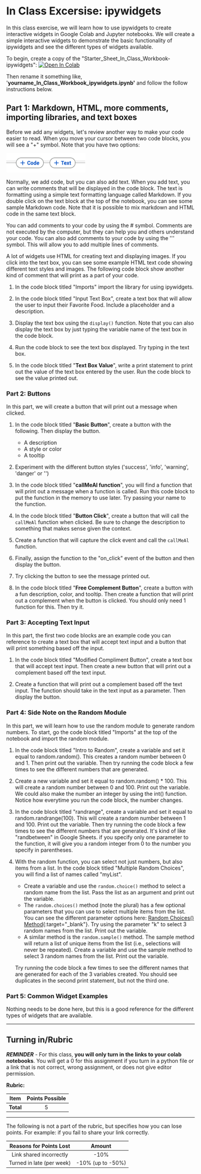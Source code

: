 # In Class Excersise: ipywidgets

In this class exercise, we will learn how to use ipywidgets to create interactive widgets in Google Colab and Jupyter notebooks. We will create a simple interactive widgets to demonstrate the basic functionality of ipywidgets and see the different types of widgets available.

To begin, create a copy of the "Starter_Sheet_In_Class_Workbook-ipywidgets": <a href="https://colab.research.google.com/github/byu-cce270/content/blob/main/docs/unit3/05_ipywidgets/(Starter_Notebook)_Class_ipywidgets.ipynb" target="_blank"><img src="https://colab.research.google.com/assets/colab-badge.svg" alt="Open In Colab"/></a>

Then rename it something like, '**yourname_In_Class_Workbook_ipywidgets.ipynb'** and follow the follow instructions below.

## Part 1: Markdown, HTML, more comments, importing libraries, and text boxes

Before we add any widgets, let's review another way to make your code easier to read. When you move your cursor between two code blocks, you will see a "+" symbol. Note that you have two options:

![add_code_or_text.png](images%2Fadd_code_or_text.png)

Normally, we add code, but you can also add text. When you add text, you can write comments that will be displayed in the code block. The text is formatting using a simple text formatting language called Markdown. If you double click on the text block at the top of the notebook, you can see some sample Markdown code. Note that it is possible to mix markdown and HTML code in the same text block.

You can add comments to your code by using the # symbol. Comments are not executed by the computer, but they can help you and others understand your code. You can also add comments to your code by using the ''' symbol. This will allow you to add multiple lines of comments.

A lot of widgets use HTML for creating text and displaying images. If you click into the text box, you can see some example HTML text code showing different text styles and images. The following code block show another kind of comment that will print as a part of your code.

1. In the code block titled "Imports" import the library for using ipywidgets.

2. In the code block titled "Input Text Box", create a text box that will allow the user to input their Favorite Food. Include a placeholder and a description.
3. Display the text box using the `display()` function. Note that you can also display the text box by just typing the variable name of the text box in the code block.
4. Run the code block to see the text box displayed. Try typing in the text box.
5. In the code block titled "**Text Box Value**", write a print statement to print out the value of the text box entered by the user. Run the code block to see the value printed out.

### Part 2: Buttons

In this part, we will create a button that will print out a message when clicked.

1. In the code block titled "**Basic Button**", create a button with the following. Then display the button.

      - A description 
      - A style or color
      - A tooltip

2. Experiment with the different button styles ('success', 'info', 'warning', 'danger' or '')

3. In the code block titled "**callMeAl function**", you will find a function that will print out a message when a function is called. Run this code block to put the function in the memory to use later. Try passing your name to the function. 

4. In the code block titled "**Button Click**", create a button that will call the `callMeAl` function when clicked. Be sure to change the description to something that makes sense given the context.
5. Create a function that will capture the click event and call the `callMeAl` function.
6. Finally, assign the function to the "on_click" event of the button and then display the button. 
7. Try clicking the button to see the message printed out.


8. In the code block titled "**Free Complement Button**", create a button with a fun description, color, and tooltip. Then create a function that will print out a complement when the button is clicked. You should only need 1 function for this. Then try it. 

### Part 3: Accepting Text Input

In this part, the first two code blocks are an example code you can reference to create a text box that will accept text input and a button that will print something based off the input.

1. In the code block titled "Modified Compliment Button", create a text box that will accept text input. Then create a new button that will print out a complement based off the text input.

2. Create a function that will print out a complement based off the text input. The function should take in the text input as a parameter. Then display the button.

### Part 4: Side Note on the Random Module

In this part, we will learn how to use the random module to generate random numbers. To start, go the code block titled "Imports" at the top of the notebook and import the random module.

1. In the code block titled "Intro to Random", create a variable and set it equal to random.random(). This creates a random number between 0 and 1. Then print out the variable. Then try running the code block a few times to see the different numbers that are generated. 
2. Create a new variable and set it equal to random.random() * 100. This will create a random number between 0 and 100. Print out the variable. We could also make the number an integer by using the int() function. Notice how everytime you run the code block, the number changes.

3. In the code block titled "randrange", create a variable and set it equal to random.randrange(100). This will create a random number between 1 and 100. Print out the variable. Then try running the code block a few times to see the different numbers that are generated. It's kind of like "randbetween" in Google Sheets. if you specify only one parameter to the function, it will give you a random integer from 0 to the number you specify in parentheses.

4. With the random function, you can select not just numbers, but also items from a list. In the code block titled "Multiple Random Choices", you will find a list of names called "myList". 
      - Create a variable and use the `random.choice()` method to select a random name from the list. Pass the list as an argument and print out the variable.
      - The `random.choices()` method (note the plural) has a few optional parameters that you can use to select multiple items from the list. You can see the different parameter options here: [Random Choices() Method](https://www.w3schools.com/python/ref_random_choices.asp){:target="_blank"}. Try using the parameter "k" to select 3 random names from the list. Print out the variable.
      - A similar method is the `random.sample()` method. The sample method will return a list of unique items from the list (i.e., selections will never be repeated). Create a variable and use the sample method to select 3 random names from the list. Print out the variable.

    Try running the code block a few times to see the different names that are generated for each of the 3 variables created. You should see duplicates in the second print statement, but not the third one.

### Part 5: Common Widget Examples

Nothing needs to be done here, but this is a good reference for the different types of widgets that are available.

---
			
## Turning in/Rubric

**_REMINDER_** - For this class, **you will only turn in the links to your colab notebooks**. You will get a 0 for this assignment if you turn in a python file or a link that is not correct, wrong assignment, or does not give editor permission.

**Rubric:**

|                      Item                      | Points Possible |
|:----------------------------------------------:|:---------------:|
| <div style="text-align: right">**Total**</div> |        5        |

---

The following is not a part of the rubric, but specifies how you can lose points. For example: if you fail to share your link correctly.

| **Reasons for Points Lost** |    **Amount**     |  
|:---------------------------:|:-----------------:|
|   Link shared incorrectly   |       -10%        |
|  Turned in late (per week)  | -10% (up to -50%) |